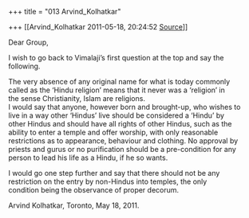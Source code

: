 +++
title = "013 Arvind_Kolhatkar"

+++
[[Arvind_Kolhatkar	2011-05-18, 20:24:52 [Source](https://groups.google.com/g/samskrita/c/RcK3Z3K5NVY)]]



Dear Group,  
  
I wish to go back to Vimalaji’s first question at the top and say the  
following.  
  
The very absence of any original name for what is today commonly  
called as the ‘Hindu religion’ means that it never was a ‘religion’ in  
the sense Christianity, Islam are religions.  
I would say that anyone, however born and brought-up, who wishes to  
live in a way other ‘Hindus’ live should be considered a ‘Hindu’ by  
other Hindus and should have all rights of other Hindus, such as the  
ability to enter a temple and offer worship, with only reasonable  
restrictions as to appearance, behaviour and clothing. No approval by  
priests and gurus or no purification should be a pre-condition for any  
person to lead his life as a Hindu, if he so wants.  
  
I would go one step further and say that there should not be any  
restriction on the entry by non-Hindus into temples, the only  
condition being the observance of proper decorum.  
  
Arvind Kolhatkar, Toronto, May 18, 2011.

